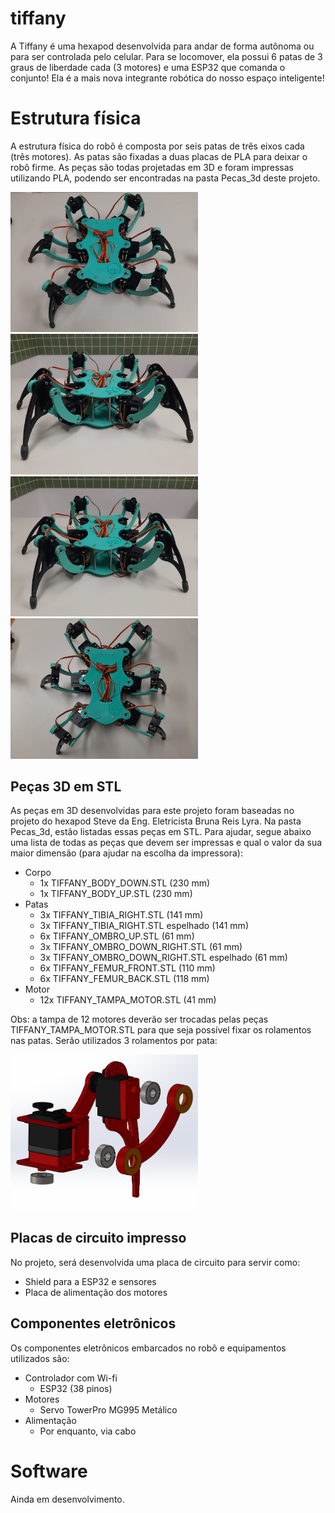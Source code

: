# tiffany
A Tiffany é uma hexapod desenvolvida para andar de forma autônoma ou para ser controlada pelo celular. Para se locomover, ela possui 6 patas de 3 graus de liberdade cada (3 motores) e uma ESP32 que comanda o conjunto! Ela é a mais nova integrante robótica do nosso espaço inteligente!

# Estrutura física
A estrutura física do robô é composta por seis patas de três eixos cada (três motores). As patas são fixadas a duas placas de PLA para deixar o robô firme. As peças são todas projetadas em 3D e foram impressas utilizando PLA, podendo ser encontradas na pasta Pecas_3d deste projeto.

<img src="https://github.com/Penguin-Lab/tiffany/blob/main/images/tiffany0.jpeg" width="300"> <img src="https://github.com/Penguin-Lab/tiffany/blob/main/images/tiffany1.jpeg" width="300"> <img src="https://github.com/Penguin-Lab/tiffany/blob/main/images/tiffany2.jpeg" width="300"> <img src="https://github.com/Penguin-Lab/tiffany/blob/main/images/tiffany3.jpeg" width="300">

## Peças 3D em STL
As peças em 3D desenvolvidas para este projeto foram baseadas no projeto do hexapod Steve da Eng. Eletricista Bruna Reis Lyra. Na pasta Pecas_3d, estão listadas essas peças em STL. Para ajudar, segue abaixo uma lista de todas as peças que devem ser impressas e qual o valor da sua maior dimensão (para ajudar na escolha da impressora):
* Corpo
  * 1x TIFFANY_BODY_DOWN.STL (230 mm)
  * 1x TIFFANY_BODY_UP.STL (230 mm)
* Patas
  * 3x TIFFANY_TIBIA_RIGHT.STL (141 mm)
  * 3x TIFFANY_TIBIA_RIGHT.STL espelhado (141 mm)
  * 6x TIFFANY_OMBRO_UP.STL (61 mm)
  * 3x TIFFANY_OMBRO_DOWN_RIGHT.STL (61 mm)
  * 3x TIFFANY_OMBRO_DOWN_RIGHT.STL espelhado (61 mm)
  * 6x TIFFANY_FEMUR_FRONT.STL (110 mm)
  * 6x TIFFANY_FEMUR_BACK.STL (118 mm)
* Motor
  * 12x TIFFANY_TAMPA_MOTOR.STL (41 mm)

Obs: a tampa de 12 motores deverão ser trocadas pelas peças TIFFANY_TAMPA_MOTOR.STL para que seja possível fixar os rolamentos nas patas. Serão utilizados 3 rolamentos por pata:

<img src="https://github.com/Penguin-Lab/tiffany/blob/main/images/pata0.png" width="300">

## Placas de circuito impresso
No projeto, será desenvolvida uma placa de circuito para servir como:
* Shield para a ESP32 e sensores
* Placa de alimentação dos motores

## Componentes eletrônicos
Os componentes eletrônicos embarcados no robô e equipamentos utilizados são:
* Controlador com Wi-fi
  * ESP32 (38 pinos)
* Motores
  * Servo TowerPro MG995 Metálico
* Alimentação
  * Por enquanto, via cabo

# Software
Ainda em desenvolvimento.
